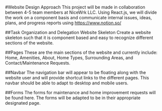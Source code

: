 #Website Design Approach
This project will be made in collaboration between 4-5 team members at NiceWrk LLC. Using React.js, we will divide the work on a component basis and communicate internal issues, ideas, plans, and progress reports using https://www.notion.so/

##Task Organization and Delegation
Website Skeleton
Create a website skeleton such that it is component based and easy to recognize different sections of the website.

##Pages
These are the main sections of the website and currently include: Home, Amenities, About, Home Types, Surrounding Areas, and Contact/Maintenance Requests.

##Navbar
The navigation bar will appear to be floating along with the website user and will provide shortcut links to the different pages. This navbar should be able to adapt to desktop and mobile users.

##Forms
The forms for maintenance and home improvement requests will be found here. The forms will be adapted to be in their appropriate designated page.
